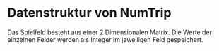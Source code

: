 # Datenstruktur von NumTrip

Das Spielfeld besteht aus einer 2 Dimensionalen Matrix. Die Werte der einzelnen Felder werden als Integer im jeweiligen Feld gespeichert.



